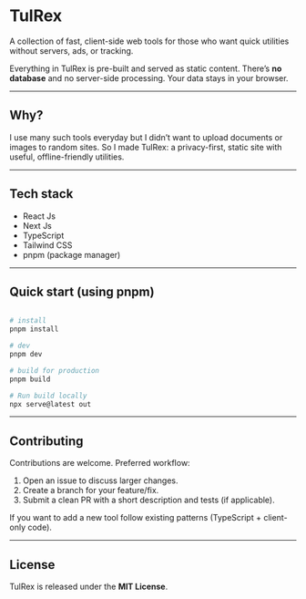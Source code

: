 # TulRex

A collection of fast, client-side web tools for those who want quick utilities without servers, ads, or tracking.

Everything in TulRex is pre-built and served as static content. There’s **no database** and no server-side processing. Your data stays in your browser.

---

## Why?

I use many such tools everyday but I didn’t want to upload documents or images to random sites. So I made TulRex: a privacy-first, static site with useful, offline-friendly utilities.

---

## Tech stack

- React Js
- Next Js
- TypeScript
- Tailwind CSS
- pnpm (package manager)

---

## Quick start (using pnpm)

```bash

# install
pnpm install

# dev
pnpm dev

# build for production
pnpm build

# Run build locally
npx serve@latest out
```

---

## Contributing

Contributions are welcome. Preferred workflow:

1. Open an issue to discuss larger changes.
2. Create a branch for your feature/fix.
3. Submit a clean PR with a short description and tests (if applicable).

If you want to add a new tool follow existing patterns (TypeScript + client-only code).

---

## License

TulRex is released under the **MIT License**.
